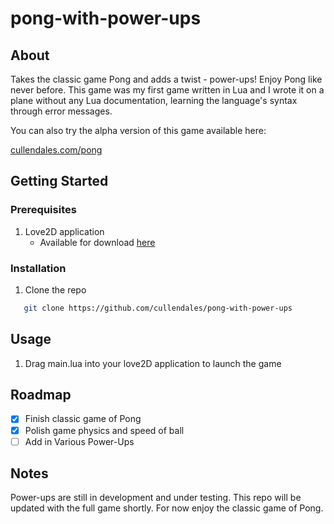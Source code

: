 # pong-with-power-ups
## About
Takes the classic game Pong and adds a twist - power-ups! Enjoy Pong like never before. This game was my first game written in Lua and I wrote it on a plane without any Lua documentation, learning the language's syntax through error messages.

You can also try the alpha version of this game available here:

[cullendales.com/pong](https://cullendales.com/pong/)

## Getting Started
### Prerequisites
1. Love2D application
   - Available for download [here](https://love2d.org)
  
### Installation
1. Clone the repo
```sh
   git clone https://github.com/cullendales/pong-with-power-ups
```

## Usage
1. Drag main.lua into your love2D application to launch the game

## Roadmap
- [x] Finish classic game of Pong
- [x] Polish game physics and speed of ball
- [ ] Add in Various Power-Ups

## Notes
Power-ups are still in development and under testing. This repo will be updated with the full game shortly. For now enjoy the classic game of Pong.

